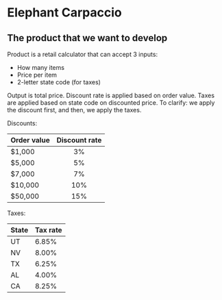 # Elephant Carpaccio
## The product that we want to develop

Product is a retail calculator that can accept 3 inputs:

* How many items
* Price per item
* 2-letter state code (for taxes)

Output is total price. Discount rate is applied based on order value. Taxes are applied based on state code on
discounted price. To clarify: we apply the discount first, and then, we apply the taxes.

Discounts:

| Order value | Discount rate |
|:------------|:-------------:|
| $1,000      |      3%       |
| $5,000      |      5%       |
| $7,000      |      7%       |
| $10,000     |      10%      |
| $50,000     |      15%      |

Taxes:

| State | Tax rate |
|-------|----------|
| UT    | 6.85%    |
| NV    | 8.00%    |
| TX    | 6.25%    |
| AL    | 4.00%    |
| CA    | 8.25%    |
